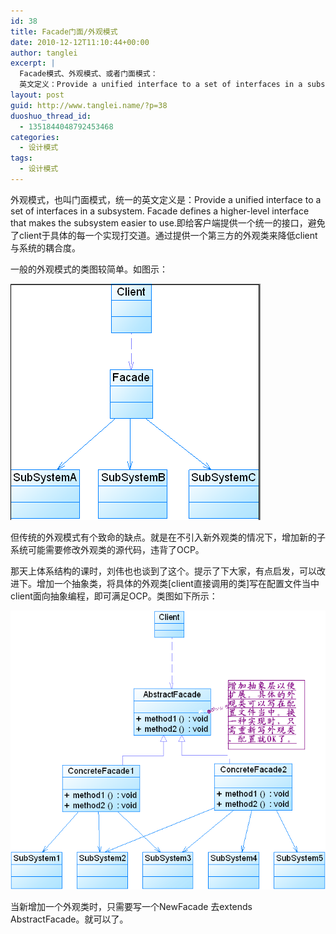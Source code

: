```yaml
---
id: 38
title: Facade门面/外观模式
date: 2010-12-12T11:10:44+00:00
author: tanglei
excerpt: |
  Facade模式、外观模式、或者门面模式：
  英文定义：Provide a unified interface to a set of interfaces in a subsystem. Facade defines a higher-level interface that makes the subsystem easier to use。
layout: post
guid: http://www.tanglei.name/?p=38
duoshuo_thread_id:
  - 1351844048792453468
categories:
  - 设计模式
tags:
  - 设计模式
---
```

外观模式，也叫门面模式，统一的英文定义是：Provide a unified interface to a set of interfaces in a subsystem. Facade defines a higher-level interface that makes the subsystem easier to use.即给客户端提供一个统一的接口，避免了client于具体的每一个实现打交道。通过提供一个第三方的外观类来降低client与系统的耦合度。
  
一般的外观模式的类图较简单。如图示：
  
<img alt="" src="/wp-content/uploads/2010/facade.png" title="facade pattern" class="alignnone"  />
  
但传统的外观模式有个致命的缺点。就是在不引入新外观类的情况下，增加新的子系统可能需要修改外观类的源代码，违背了OCP。
  
那天上体系结构的课时，刘伟也也谈到了这个。提示了下大家，有点启发，可以改进下。增加一个抽象类，将具体的外观类[client直接调用的类]写在配置文件当中client面向抽象编程，即可满足OCP。类图如下所示：
  
<img alt="" src="/wp-content/uploads/2010/facade-update.png" title="facade 优化" class="alignnone"  />
  
当新增加一个外观类时，只需要写一个NewFacade 去extends AbstractFacade。就可以了。

